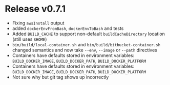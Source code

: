 # Release v0.7.1

- Fixing `awsInstall` output
- added `dockerEnvFromBash`, `dockerEnvToBash` and tests
- Added `BUILD_CACHE` to support non-default `buildCacheDirectory` location (still uses `$HOME`)
- `bin/build/local-container.sh` and `bin/build/bitbucket-container.sh` changed semantics and now take `--env`, `--image` or `--path` directives
- Containers have defaults stored in environment variables: `BUILD_DOCKER_IMAGE`, `BUILD_DOCKER_PATH`, `BUILD_DOCKER_PLATFORM`
- Containers have defaults stored in environment variables: `BUILD_DOCKER_IMAGE`, `BUILD_DOCKER_PATH`, `BUILD_DOCKER_PLATFORM`
- Not sure why but git tag shows up incorrectly
